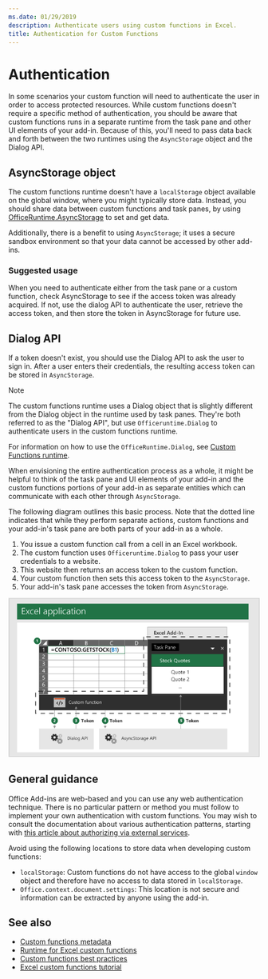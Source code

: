 ```yaml
---
ms.date: 01/29/2019
description: Authenticate users using custom functions in Excel.
title: Authentication for Custom Functions
---
```


# Authentication

In some scenarios your custom function will need to authenticate the user in order to access protected resources. While custom functions doesn't require a specific method of authentication, you should be aware that custom functions runs in a separate runtime from the task pane and other UI elements of your add-in. Because of this, you'll need to pass data back and forth between the two runtimes using the `AsyncStorage` object and the Dialog API.
  
## AsyncStorage object

The custom functions runtime doesn't have a `localStorage` object available on the global window, where you might typically store data. Instead, you should share data between custom functions and task panes, by using [OfficeRuntime.AsyncStorage](https://docs.microsoft.com/javascript/api/office-runtime/officeruntime.asyncstorage) to set and get data. 

Additionally, there is a benefit to using `AsyncStorage`; it uses a secure sandbox environment so that your data cannot be accessed by other add-ins.  

### Suggested usage

When you need to authenticate either from the task pane or a custom function, check AsyncStorage to see if the access token was already acquired. If not, use the dialog API to authenticate the user, retrieve the access token, and then store the token in AsyncStorage for future use.

## Dialog API

If a token doesn't exist, you should use the Dialog API to ask the user to sign in. After a user enters their credentials, the resulting access token can be stored in `AsyncStorage`.

> [!NOTE]
> The custom functions runtime uses a Dialog object that is slightly different from the Dialog object in the runtime used by task panes. They're both referred to as the "Dialog API", but use `Officeruntime.Dialog` to authenticate users in the custom functions runtime.

For information on how to use the `OfficeRuntime.Dialog`, see [Custom Functions runtime](https://docs.microsoft.com/en-us/office/dev/add-ins/excel/custom-functions-runtime?view=office-js#displaying-a-dialog-box).

When envisioning the entire authentication process as a whole, it might be helpful to think of the task pane and UI elements of your add-in and the custom functions portions of your add-in as separate entities which can communicate with each other through `AsyncStorage`.

The following diagram outlines this basic process. Note that the dotted line indicates that while they perform separate actions, custom functions and your add-in's task pane are both parts of your add-in as a whole.

1. You issue a custom function call from a cell in an Excel workbook.
2. The custom function uses `Officeruntime.Dialog` to pass your user credentials to a website.
3. This website then returns an access token to the custom function.
4. Your custom function then sets this access token to the `AsyncStorage`.
5. Your add-in's task pane accesses the token from `AsyncStorage`.

![Diagram of custom function using dialog API to get access token, and then share token with task pane through the AsyncStorage API.](../images/authentication-diagram.png "Authentication diagram.")

## General guidance

Office Add-ins are web-based and you can use any web authentication technique. There is no particular pattern or method you must follow to implement your own authentication with custom functions. You may wish to consult the documentation about various authentication patterns, starting with [this article about authorizing via external services](https://docs.microsoft.com/en-us/office/dev/add-ins/develop/auth-external-add-ins?view=office-js).  

Avoid using the following locations to store data when developing custom functions:  

- `localStorage`: Custom functions do not have access to the global `window` object and therefore have no access to data     stored in `localStorage`.
- `Office.context.document.settings`:  This location is not secure and information can be extracted by anyone using the     add-in.

## See also

* [Custom functions metadata](custom-functions-json.md)
* [Runtime for Excel custom functions](custom-functions-runtime.md)
* [Custom functions best practices](custom-functions-best-practices.md)
* [Excel custom functions tutorial](excel-tutorial-custom-functions.md)
